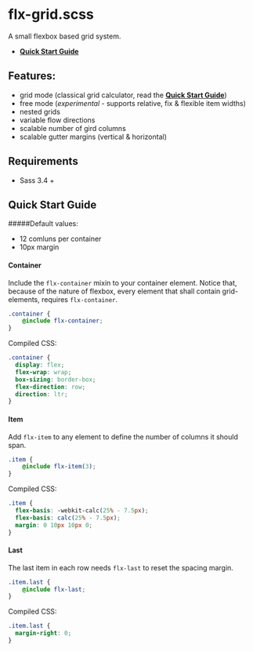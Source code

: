 # flx-grid.scss
A small flexbox based grid system.

- **[Quick Start Guide](https://github.com/colorlight4/flx-grid.scss/#user-content-quick-start-guide)**

## Features:

- grid mode (classical grid calculator, read the **[Quick Start Guide](https://github.com/colorlight4/flx-grid.scss/#user-content-quick-start-guide)**)
- free mode (*experimental* - supports relative, fix & flexible item widths)
- nested grids
- variable flow directions
- scalable number of gird columns
- scalable gutter margins (vertical & horizontal)

## Requirements
- Sass 3.4 +

## Quick Start Guide

#####Default values:
- 12 comluns per container
- 10px margin

#### Container
Include the `flx-container` mixin to your container element.
Notice that, because of the nature of flexbox, every element that shall contain grid-elements, requires `flx-container`.

```scss
.container {
	@include flx-container;
}
```
Compiled CSS:
```css
.container {
  display: flex;
  flex-wrap: wrap;
  box-sizing: border-box;
  flex-direction: row;
  direction: ltr;
}
```
#### Item
Add `flx-item` to any element to define the number of columns it should span.

```scss
.item {
	@include flx-item(3);
}
```

Compiled CSS:
```css
.item {
  flex-basis: -webkit-calc(25% - 7.5px);
  flex-basis: calc(25% - 7.5px);
  margin: 0 10px 10px 0;
}
```
#### Last
The last item in each row needs `flx-last` to reset the spacing margin.

```scss
.item.last {
	@include flx-last;
}
```

Compiled CSS:
```css
.item.last {
  margin-right: 0;
}
```
